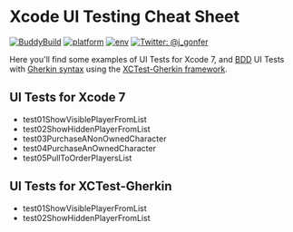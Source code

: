 # Xcode UI Testing Cheat Sheet
[![BuddyBuild](https://dashboard.buddybuild.com/api/statusImage?appID=577a31116ef5830100d98722&branch=master&build=latest)](https://dashboard.buddybuild.com/apps/577a31116ef5830100d98722/build/latest)
[![platform](https://img.shields.io/badge/platform-ios|osx-lightgrey.svg?style=flat)](https://developer.apple.com/ios/)
[![env](https://img.shields.io/badge/env-xcode_7.3.1-lightgrey.svg?style=flat)](https://developer.apple.com/xcode/)
[![Twitter: @j_gonfer](https://img.shields.io/badge/contact-@j__gonfer-yellow.svg?style=flat)](https://twitter.com/j_gonfer)

Here you'll find some examples of UI Tests for Xcode 7, and [BDD](https://en.wikipedia.org/wiki/Behavior-driven_development) UI Tests with [Gherkin syntax](https://github.com/cucumber/cucumber/wiki/Gherkin) using the [XCTest-Gherkin framework](ps://github.com/net-a-porter-mobile/XCTest-Gherkin).

## UI Tests for Xcode 7
- test01ShowVisiblePlayerFromList  
- test02ShowHiddenPlayerFromList    
- test03PurchaseANonOwnedCharacter  
- test04PurchaseAnOwnedCharacter  
- test05PullToOrderPlayersList

## UI Tests for XCTest-Gherkin
- test01ShowVisiblePlayerFromList
- test02ShowHiddenPlayerFromList
